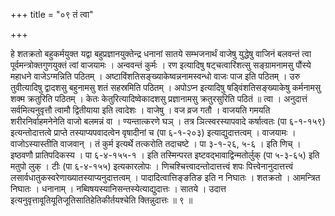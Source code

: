 +++
title = "०९ तं त्वा"

+++

हे शतक्रतो बहुकर्मयुक्त यद्वा बहुप्रज्ञानयुक्तेन्द्र धनानां सातये सम्भजनार्थं वाजेषु युद्धेषु वाजिनं बलवन्तं त्वा पूर्वमन्त्रोक्तगुणयुक्तं त्वां वाजयामः । अन्ववन्तं कुर्मः । रण इत्यादिषु षट्चत्वारिंशत्सु सङ्ग्रामनामसु पौंस्ये महाधने वाजेऽग्मन्निति पठितम् । अष्टाविंशतिसङ्ख्याकेष्वन्ननामस्वन्धो वाजः पाज इति पठितम् । उरु तुवीत्यादिषु द्वादशसु बहुनामसु शतं सहस्रमिति पठितम् । अपोऽप्न इत्यादिषु षड्विंशतिसङ्ख्याकेषु कर्मनामसु शक्म क्रतुरिति पठितम् । केतः केतुरित्यादिष्वेकादशसु प्रज्ञानामसु क्रतुरसुरिति पठितं ॥ त्वा । अनुदात्तं सर्वमित्यनुवृत्तौ त्वामौ द्वितीयाया इति त्वादेशः । वाजेषु । वज व्रज गतौ । वाजयति गमयति शरीरनिर्वाहमनेनेति वाजो बलमन्नं वा । ण्यन्तात्करणे घञ् । तत्र ञित्स्वरस्यापवादे कर्षात्वतः (पा ६-१-१५९) इत्यन्तोदात्तत्वे प्राप्ते तस्याप्यपवादत्वेन वृषादीनां च (पा ६-१-२०३) इत्याद्युदात्तत्वम् । वाजयामः । वाजोऽस्यास्तीति वाजवान् । तं कुर्म इत्यर्थे तत्करोति तदाचष्टे । पा ३-१-२६, ५-६ । इति णिच् । इष्ठवणौ प्रातिपदिकस्य । पा ६-४-१५५-१ । इति तस्मिन्परत इष्टवद्भावाद्विन्मतोर्लुक् (पा ५-३-६५) इति मतुपो लुक् । टीः (पा ६-४-१५५) इत्यकारलोपः । णिचश्चित्त्वादन्तोदात्तत्त्वं शपः पित्त्वेनानुदात्तत्त्वं लसार्वधातुकस्वरेणाख्यातस्याप्यनुदात्तत्वम् । पादादित्वात्तिङ्ङतिङ इति न निघातः । शतक्रतो । आमन्त्रित निघातः । धनानाम् । नब्विषयस्यानिसन्तस्येत्याद्युदात्तः । सातये । उदात्त इत्यनुवृत्तावूतियूतिजूतिसातिहेतिकीर्तयश्चेति क्तिन्नुदात्तः ॥ ९ ॥